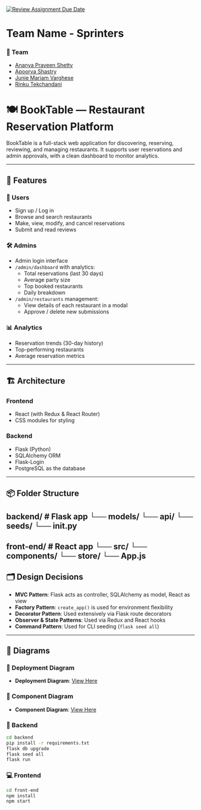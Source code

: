[![Review Assignment Due Date](https://classroom.github.com/assets/deadline-readme-button-22041afd0340ce965d47ae6ef1cefeee28c7c493a6346c4f15d667ab976d596c.svg)](https://classroom.github.com/a/Fu_pncF5)

# Team Name - Sprinters

### 👥 Team
- [Ananya Praveen Shetty](https://github.com/ananya101001)
- [Apoorva Shastry](https://github.com/ApoorvaShastry10)
- [Junie Mariam Varghese](https://github.com/juniemariam)
- [Rinku Tekchandani](https://github.com/rinkutek)

# 🍽️ BookTable — Restaurant Reservation Platform

BookTable is a full-stack web application for discovering, reserving, reviewing, and managing restaurants. It supports user reservations and admin approvals, with a clean dashboard to monitor analytics.

---

## 🌟 Features

### 👥 Users
- Sign up / Log in
- Browse and search restaurants
- Make, view, modify, and cancel reservations
- Submit and read reviews

### 🛠️ Admins
- Admin login interface
- `/admin/dashboard` with analytics:
  - Total reservations (last 30 days)
  - Average party size
  - Top booked restaurants
  - Daily breakdown
- `/admin/restaurants` management:
  - View details of each restaurant in a modal
  - Approve / delete new submissions

### 📊 Analytics
- Reservation trends (30-day history)
- Top-performing restaurants
- Average reservation metrics

---

## 🏗️ Architecture

### Frontend
- React (with Redux & React Router)
- CSS modules for styling

### Backend
- Flask (Python)
- SQLAlchemy ORM
- Flask-Login
- PostgreSQL as the database

---

## 📦 Folder Structure
backend/ # Flask app
└── models/
└── api/
└── seeds/
└── init.py
---
front-end/ # React app
└── src/
└── components/
└── store/
└── App.js
---

## 🗂️ Design Decisions

- **MVC Pattern**: Flask acts as controller, SQLAlchemy as model, React as view
- **Factory Pattern**: `create_app()` is used for environment flexibility
- **Decorator Pattern**: Used extensively via Flask route decorators
- **Observer & State Patterns**: Used via Redux and React hooks
- **Command Pattern**: Used for CLI seeding (`flask seed all`)

---

## 📐 Diagrams

### 🧱 Deployment Diagram
- **Deployment Diagram**: [View Here](./architecture/DeploymentDiagram.png)

### 🧩 Component Diagram
- **Component Diagram**: [View Here](./architecture/ComponentDiagram.png)  

### 🔧 Backend
```bash
cd backend
pip install -r requirements.txt
flask db upgrade
flask seed all
flask run
```
### 💻 Frontend

``` bash
cd front-end
npm install
npm start
```
